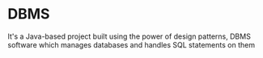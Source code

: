 # DBMS
It's a Java-based project built using the power of design patterns, DBMS software which manages databases and handles SQL statements on them
